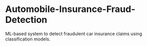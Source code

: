 # Automobile-Insurance-Fraud-Detection
ML-based system to detect fraudulent car insurance claims using classification models.
